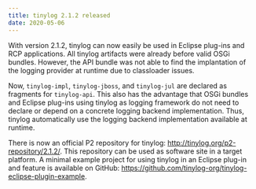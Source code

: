 ```yaml
---
title: tinylog 2.1.2 released
date: 2020-05-06
---
```


With version 2.1.2, tinylog can now easily be used in Eclipse plug-ins and RCP applications. All tinylog artifacts were already before valid OSGi bundles. However, the API bundle was not able to find the implantation of the logging provider at runtime due to classloader issues.

Now, `tinylog-impl`, `tinylog-jboss`, and `tinylog-jul` are declared as fragments for `tinylog-api`. This also has the advantage that OSGi bundles and Eclipse plug-ins using tinylog as logging framework do not need to declare or depend on a concrete logging backend implementation. Thus, tinylog automatically use the logging backend implementation available at runtime.

There is now an official P2 repository for tinylog: <http://tinylog.org/p2-repository/2.1.2/>. This repository can be used as software site in a target platform. A minimal example project for using tinylog in an Eclipse plug-in and feature is available on GitHub: <https://github.com/tinylog-org/tinylog-eclipse-plugin-example>.
